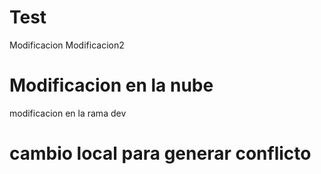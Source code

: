 # Test
Modificacion
Modificacion2
# Modificacion en la nube

modificacion en la rama dev






# cambio local para generar conflicto